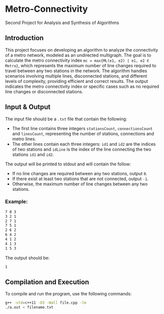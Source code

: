 # Metro-Connectivity
Second Project for Analysis and Synthesis of Algorithms

## Introduction
This project focuses on developing an algorithm to analyze the connectivity of a metro network, modeled as an undirected multigraph. The goal is to calculate the metro connectivity index `mc = max{ML(e1, e2) | e1, e2 ∈ Metro}`, which represents the maximum number of line changes required to travel between any two stations in the network. The algorithm handles scenarios involving multiple lines, disconnected stations, and different levels of complexity, providing efficient and correct results. The output indicates the metro connectivity index or specific cases such as no required line changes or disconnected stations.

## Input & Output
The input file should be a `.txt` file that contain the following:

- The first line contains three integers `stationsCount`, `connectionsCount` and `linesCount`, representing the number of stations, connections and metro lines.
- The other lines contain each three integers: `id1` and `id2` are the indices of two stations and `idLine` is the index of the line connecting the two stations `id1` and `id2`.
  
The output will be printed to stdout and will contain the follow:

- If no line changes are required between any two stations, output `0`.
- If there exist at least two stations that are not connected, output `-1`.
- Otherwise, the maximum number of line changes between any two stations.

### Example:
```bash
7 8 3
3 2 1
2 7 1
7 5 1
2 6 2
6 4 2
4 1 2
4 1 3
1 5 3
```
The output should be:
```bash
1
```
## Compilation and Execution

To compile and run the program, use the following commands:
```bash
g++ -std=c++11 -O3 -Wall file.cpp -lm
./a.out < filename.txt
```

